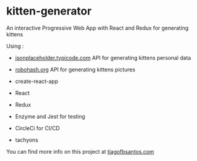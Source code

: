 # kitten-generator

An interactive Progressive Web App with React and Redux for generating kittens

Using :

- [jsonplaceholder.typicode.com](https://jsonplaceholder.typicode.com/) API for generating kittens personal data

- [robohash.org](https://robohash.org/) API for generating kittens pictures

- create-react-app

- React

- Redux

- Enzyme and Jest for testing

- CircleCi for CI/CD

- tachyons


You can find more info on this project at [tiagofbsantos.com](https://www.tiagofbsantos.com/)